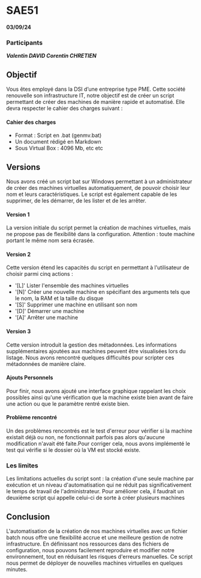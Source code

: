 ﻿# SAE51
**03/09/24**

### Participants

***Valentin DAVID
Corentin CHRETIEN***

## Objectif

Vous êtes employé dans la DSI d’une entreprise type PME. Cette société renouvelle son infrastructure IT, notre objectif est de créer un script permettant de créer des machines de manière rapide et automatisé. Elle devra respecter le cahier des charges suivant :

#### Cahier des charges
- Format : Script en .bat (genmv.bat)
- Un document rédigé en Markdown
-  Sous Virtual Box : 4096 Mb, etc etc
    

## Versions

Nous avons créé un script bat sur Windows permettant à un administrateur de créer des machines virtuelles automatiquement, de pouvoir choisir leur nom et leurs caractéristiques. Le script est également capable de les supprimer, de les démarrer, de les lister et de les arrêter.

#### Version 1

La version initiale du script permet la création de machines virtuelles, mais ne propose pas de flexibilité dans la configuration. Attention : toute machine portant le même nom sera écrasée.

#### Version 2

Cette version étend les capacités du script en permettant à l'utilisateur de choisir parmi cinq actions :
- '[L]' Lister l'ensemble des machines virtuelles
- '[N]' Créer une nouvelle machine en spécifiant des arguments tels que le nom, la RAM et la taille du disque
- '[S]' Supprimer une machine en utilisant son nom
- '[D]' Démarrer une machine 
- '[A]' Arrêter une machine

#### Version 3
Cette version introduit la gestion des métadonnées. Les informations supplémentaires ajoutées aux machines peuvent être visualisées lors du listage. Nous avons rencontré quelques difficultés pour scripter ces métadonnées de manière claire.

#### Ajouts Personnels
Pour finir, nous avons ajouté une interface graphique rappelant les choix possibles ainsi qu'une vérification que la machine existe bien avant de faire une action ou que le paramètre rentré existe bien.

#### Problème rencontré
Un des problèmes rencontrés est le test d'erreur pour vérifier si la machine existait déjà ou non, ne fonctionnait parfois pas alors qu'aucune modification n'avait été faite.Pour corriger cela, nous avons implémenté le test qui vérifie si le dossier où la VM est stocké existe.

### Les limites

Les limitations actuelles du script sont : la création d'une seule machine par exécution et un niveau d'automatisation qui ne réduit pas significativement le temps de travail de l'administrateur.
Pour améliorer cela, il faudrait un deuxième script qui appelle celui-ci de sorte à créer plusieurs machines

## Conclusion

L'automatisation de la création de nos machines virtuelles avec un fichier batch nous offre une flexibilité accrue et une meilleure gestion de notre infrastructure. En définissant nos ressources dans des fichiers de configuration, nous pouvons facilement reproduire et modifier notre environnement, tout en réduisant les risques d'erreurs manuelles.
Ce script nous permet de déployer de nouvelles machines virtuelles en quelques minutes.
